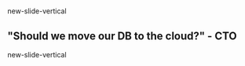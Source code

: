 <!-- .slide: data-background="#000" -->

# <i class="fa fa-lightbulb-o fa-3x white"></i>

new-slide-vertical

## "Should we move our DB to the cloud?" - CTO

new-slide-vertical

## <i class="fa fa-question-circle fa-5x"></i>
